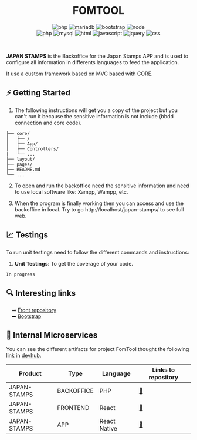 <br />

<h1 align="center">FOMTOOL</h1>
<p align="center">
    <img alt="php" src="https://img.shields.io/badge/PHP-v7.4.0-yellow">
    <img alt="mariadb" src="https://img.shields.io/badge/MariaDB-v10.5.8-yellow">
    <img alt="bootstrap" src="https://img.shields.io/badge/Bootstrap-vX.X.X-yellow">
    <img alt="node" src="https://img.shields.io/badge/Node-vX.X.X-yellow">
    <br />
    <img alt="php" src="https://img.shields.io/badge/php-blue">
    <img alt="mysql" src="https://img.shields.io/badge/mysql-blue">
    <img alt="html" src="https://img.shields.io/badge/html-blue">
    <img alt="javascript" src="https://img.shields.io/badge/javascript-blue">
    <img alt="jquery" src="https://img.shields.io/badge/jquery-blue">
    <img alt="css" src="https://img.shields.io/badge/css-blue">
</p>
<br/>

**JAPAN STAMPS** is the Backoffice for the Japan Stamps APP and is used to configure all information in differents languages to  feed the application.

It use a custom framework based on MVC based with CORE.

## ⚡️ Getting Started

1. The following instructions will get you a copy of the project but you can't run it because the sensitive information is not include (bbdd connection and core code).

```japan-stamps
├── core/   
│   ├── /
│   ├── App/
│   ├── Controllers/
|   └── ...
├── layout/
├── pages/
├── README.md
└── ...
```

2. To open and run the backoffice need the sensitive information and need to use local software like: Xampp, Wampp, etc.

3. When the program is finally working then you can access and use the backoffice in local. Try to go http://localhost/japan-stamps/ to see full web.

## 📈 Testings

To run unit testings need to follow the different commands and instructions:

1. **Unit Testings**: To get the coverage of your code.

```
In progress
```

## 🔍 Interesting links

&nbsp;&nbsp;&nbsp;&nbsp;➡ [Front repository](https://github.com/fllopis/japan-stamps)
<br />
&nbsp;&nbsp;&nbsp;&nbsp;➡ [Bootstrap](https://getbootstrap.com/)

## 🧬 Internal Microservices

You can see the different artifacts for project FomTool thought the following link in [devhub](https://sscc.central.inditex.grp/devhub/web/catalog/applications/fomtool?plugin=artifacts).

| Product | Type | Language | Links to repository
|--|--|--|--|
| JAPAN-STAMPS | BACKOFFICE | PHP | [🔗](https://github.com/fllopis/japan-stamps)
| JAPAN-STAMPS | FRONTEND | React | [🔗](https://github.com/fllopis/japan-stamps)
| JAPAN-STAMPS | APP | React Native | [🔗](https://github.com/fllopis/japan-stamps-app)